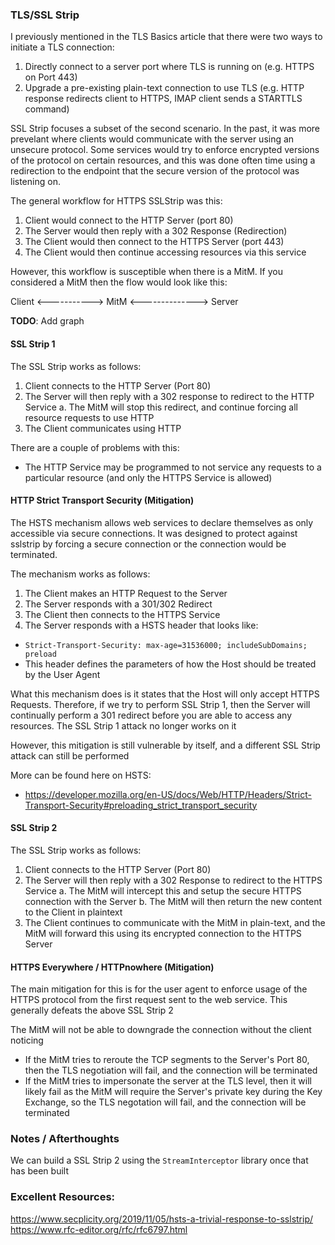 ### TLS/SSL Strip

I previously mentioned in the TLS Basics article that there were two ways to initiate a TLS connection:
1. Directly connect to a server port where TLS is running on (e.g. HTTPS on Port 443)
2. Upgrade a pre-existing plain-text connection to use TLS (e.g. HTTP response redirects client to HTTPS, IMAP client sends a STARTTLS command)

SSL Strip focuses a subset of the second scenario. In the past, it was more prevelant where clients would communicate with the server using an unsecure protocol. Some services would try to enforce encrypted versions of the protocol on certain resources, and this was done often time using a redirection to the endpoint that the secure version of the protocol was listening on.

The general workflow for HTTPS SSLStrip was this:
1. Client would connect to the HTTP Server (port 80)
2. The Server would then reply with a 302 Response (Redirection)
3. The Client would then connect to the HTTPS Server (port 443)
4. The Client would then continue accessing resources via this service

However, this workflow is susceptible when there is a MitM. If you considered a MitM then the flow would look like this:


Client <-----------> MitM <--------------> Server

**TODO**: Add graph

#### SSL Strip 1

The SSL Strip works as follows:
1. Client connects to the HTTP Server (Port 80)
2. The Server will then reply with a 302 response to redirect to the HTTP Service
    a. The MitM will stop this redirect, and continue forcing all resource requests to use HTTP
3. The Client communicates using HTTP

There are a couple of problems with this:
- The HTTP Service may be programmed to not service any requests to a particular resource (and only the HTTPS Service is allowed)

#### HTTP Strict Transport Security (Mitigation)

The HSTS mechanism allows web services to declare themselves as only accessible via secure connections. It was designed to protect against sslstrip by forcing a secure connection or the connection would be terminated.

The mechanism works as follows:
1. The Client makes an HTTP Request to the Server
2. The Server responds with a 301/302 Redirect 
3. The Client then connects to the HTTPS Service
4. The Server responds with a HSTS header that looks like:
  - `Strict-Transport-Security: max-age=31536000; includeSubDomains; preload`
  - This header defines the parameters of how the Host should be treated by the User Agent

What this mechanism does is it states that the Host will only accept HTTPS Requests. Therefore, if we try to perform SSL Strip 1, then the Server will continually perform a 301 redirect before you are able to access any resources. The SSL Strip 1 attack no longer works on it

However, this mitigation is still vulnerable by itself, and a different SSL Strip attack can still be performed

More can be found here on HSTS: 
- https://developer.mozilla.org/en-US/docs/Web/HTTP/Headers/Strict-Transport-Security#preloading_strict_transport_security


#### SSL Strip 2

The SSL Strip works as follows:
1. Client connects to the HTTP Server (Port 80)
2. The Server will then reply with a 302 Response to redirect to the HTTPS Service
    a. The MitM will intercept this and setup the secure HTTPS connection with the Server
    b. The MitM will then return the new content to the Client in plaintext
3. The Client continues to communicate with the MitM in plain-text, and the MitM will forward this using its encrypted connection to the HTTPS Server

#### HTTPS Everywhere / HTTPnowhere (Mitigation)

The main mitigation for this is for the user agent to enforce usage of the HTTPS protocol from the first request sent to the web service. This generally defeats the above SSL Strip 2

The MitM will not be able to downgrade the connection without the client noticing
- If the MitM tries to reroute the TCP segments to the Server's Port 80, then the TLS negotiation will fail, and the connection will be terminated
- If the MitM tries to impersonate the server at the TLS level, then it will likely fail as the MitM will require the Server's private key during the Key Exchange, so the TLS negotation will fail, and the connection will be terminated

### Notes / Afterthoughts

We can build a SSL Strip 2 using the `StreamInterceptor` library once that has been built

### Excellent Resources:

https://www.secplicity.org/2019/11/05/hsts-a-trivial-response-to-sslstrip/
https://www.rfc-editor.org/rfc/rfc6797.html


